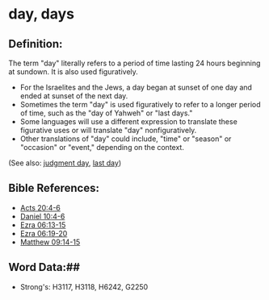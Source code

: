 # day, days #

## Definition: ##

The term "day" literally refers to a period of time lasting 24 hours beginning at sundown. It is also used figuratively.

* For the Israelites and the Jews, a day began at sunset of one day and ended at sunset of the next day.
* Sometimes the term "day" is used figuratively to refer to a longer period of time, such as the "day of Yahweh" or "last days."
* Some languages will use a different expression to translate these figurative uses or will translate "day" nonfiguratively.
* Other translations of "day" could include, "time" or "season" or "occasion" or "event," depending on the context.

(See also: [judgment day](../kt/judgmentday.md), [last day](../kt/lastday.md))

## Bible References: ##

* [Acts 20:4-6](rc://en/tn/help/act/20/04)
* [Daniel 10:4-6](rc://en/tn/help/dan/10/04)
* [Ezra 06:13-15](rc://en/tn/help/ezr/06/13)
* [Ezra 06:19-20](rc://en/tn/help/ezr/06/19)
* [Matthew 09:14-15](rc://en/tn/help/mat/09/14)

## Word Data:##

* Strong's: H3117, H3118, H6242, G2250
